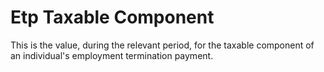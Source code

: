 # Etp Taxable Component
This is the value, during the relevant period, for the taxable component of an individual's employment termination payment.